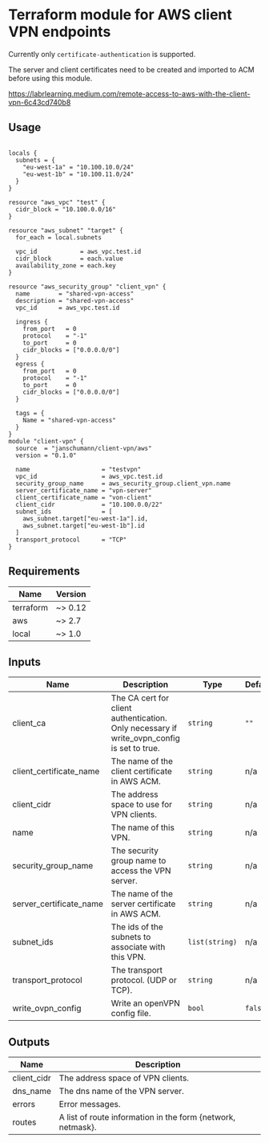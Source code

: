 # Terraform module for AWS client VPN endpoints

Currently only `certificate-authentication` is supported.

The server and client certificates need to be created and imported to ACM 
before using this module. 

https://labrlearning.medium.com/remote-access-to-aws-with-the-client-vpn-6c43cd740b8  

## Usage

```hcl

locals {
  subnets = {
    "eu-west-1a" = "10.100.10.0/24"
    "eu-west-1b" = "10.100.11.0/24" 
  }
}

resource "aws_vpc" "test" {
  cidr_block = "10.100.0.0/16"
}

resource "aws_subnet" "target" {
  for_each = local.subnets

  vpc_id            = aws_vpc.test.id
  cidr_block        = each.value
  availability_zone = each.key
}

resource "aws_security_group" "client_vpn" {
  name        = "shared-vpn-access"
  description = "shared-vpn-access"
  vpc_id      = aws_vpc.test.id

  ingress {
    from_port   = 0
    protocol    = "-1"
    to_port     = 0
    cidr_blocks = ["0.0.0.0/0"]
  }
  egress {
    from_port   = 0
    protocol    = "-1"
    to_port     = 0
    cidr_blocks = ["0.0.0.0/0"]
  }

  tags = {
    Name = "shared-vpn-access"
  }
}
module "client-vpn" {
  source  = "janschumann/client-vpn/aws"
  version = "0.1.0"

  name                    = "testvpn"
  vpc_id                  = aws_vpc.test.id
  security_group_name     = aws_security_group.client_vpn.name
  server_certificate_name = "vpn-server" 
  client_certificate_name = "von-client"
  client_cidr             = "10.100.0.0/22"
  subnet_ids              = [
    aws_subnet.target["eu-west-1a"].id,
    aws_subnet.target["eu-west-1b"].id
  ]
  transport_protocol      = "TCP"
}
```
 
## Requirements

| Name | Version |
|------|---------|
| terraform | ~> 0.12 |
| aws | ~> 2.7 |
| local | ~> 1.0 |

## Inputs

| Name | Description | Type | Default | Required |
|------|-------------|------|---------|:--------:|
| client\_ca | The CA cert for client authentication. Only necessary if write\_ovpn\_config is set to true. | `string` | `""` | no |
| client\_certificate\_name | The name of the client certificate in AWS ACM. | `string` | n/a | yes |
| client\_cidr | The address space to use for VPN clients. | `string` | n/a | yes |
| name | The name of this VPN. | `string` | n/a | yes |
| security\_group\_name | The security group name to access the VPN server. | `string` | n/a | yes |
| server\_certificate\_name | The name of the server certificate in AWS ACM. | `string` | n/a | yes |
| subnet\_ids | The ids of the subnets to associate with this VPN. | `list(string)` | n/a | yes |
| transport\_protocol | The transport protocol. (UDP or TCP). | `string` | n/a | yes |
| write\_ovpn\_config | Write an openVPN config file. | `bool` | `false` | no |

## Outputs

| Name | Description |
|------|-------------|
| client\_cidr | The address space of VPN clients. |
| dns\_name | The dns name of the VPN server. |
| errors | Error messages. |
| routes | A list of route information in the form {network, netmask}. |
